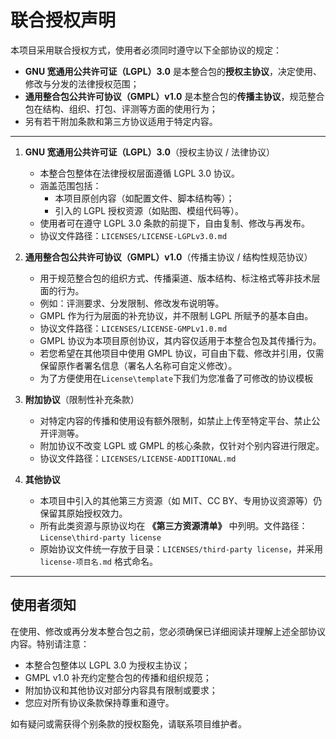 # 联合授权声明

本项目采用联合授权方式，使用者必须同时遵守以下全部协议的规定：

- **GNU 宽通用公共许可证（LGPL）3.0** 是本整合包的**授权主协议**，决定使用、修改与分发的法律授权范围；
- **通用整合包公共许可协议（GMPL）v1.0** 是本整合包的**传播主协议**，规范整合包在结构、组织、打包、评测等方面的使用行为；
- 另有若干附加条款和第三方协议适用于特定内容。

---

1. **GNU 宽通用公共许可证（LGPL）3.0**（授权主协议 / 法律协议）

   - 本整合包整体在法律授权层面遵循 LGPL 3.0 协议。
   - 涵盖范围包括：
     - 本项目原创内容（如配置文件、脚本结构等）；
     - 引入的 LGPL 授权资源（如贴图、模组代码等）。
   - 使用者可在遵守 LGPL 3.0 条款的前提下，自由复制、修改与再发布。
   - 协议文件路径：`LICENSES/LICENSE-LGPLv3.0.md`

2. **通用整合包公共许可协议（GMPL）v1.0**（传播主协议 / 结构性规范协议）

   - 用于规范整合包的组织方式、传播渠道、版本结构、标注格式等非技术层面的行为。
   - 例如：评测要求、分发限制、修改发布说明等。
   - GMPL 作为行为层面的补充协议，并不限制 LGPL 所赋予的基本自由。
   - 协议文件路径：`LICENSES/LICENSE-GMPLv1.0.md`
   - GMPL 协议为本项目原创协议，其内容仅适用于本整合包及其传播行为。
   - 若您希望在其他项目中使用 GMPL 协议，可自由下载、修改并引用，仅需保留原作者署名信息（署名人名称可自定义修改）。
   - 为了方便使用在`License\template`下我们为您准备了可修改的协议模板

3. **附加协议**（限制性补充条款）

   - 对特定内容的传播和使用设有额外限制，如禁止上传至特定平台、禁止公开评测等。
   - 附加协议不改变 LGPL 或 GMPL 的核心条款，仅针对个别内容进行限定。
   - 协议文件路径：`LICENSES/LICENSE-ADDITIONAL.md`

4. **其他协议**

   - 本项目中引入的其他第三方资源（如 MIT、CC BY、专用协议资源等）仍保留其原始授权效力。
   - 所有此类资源与原协议均在 **《第三方资源清单》** 中列明。文件路径：`License\third-party license`
   - 原始协议文件统一存放于目录：`LICENSES/third-party license`，并采用 `license-项目名.md` 格式命名。
  
---

## 使用者须知

在使用、修改或再分发本整合包之前，您必须确保已详细阅读并理解上述全部协议内容。特别请注意：

- 本整合包整体以 LGPL 3.0 为授权主协议；
- GMPL v1.0 补充约定整合包的传播和组织规范；
- 附加协议和其他协议对部分内容具有限制或要求；
- 您应对所有协议条款保持尊重和遵守。

如有疑问或需获得个别条款的授权豁免，请联系项目维护者。